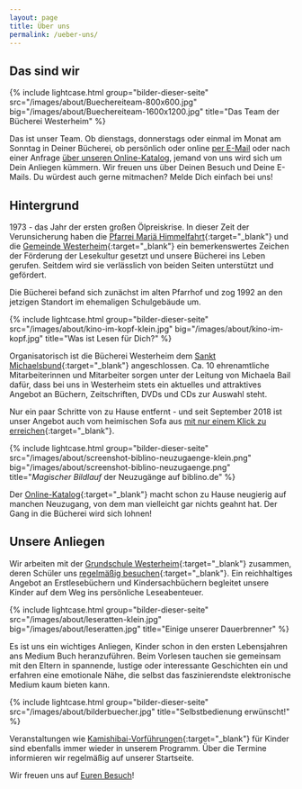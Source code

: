 ```yaml
---
layout: page
title: Über uns
permalink: /ueber-uns/
---
```


## Das sind wir

{% include lightcase.html group="bilder-dieser-seite"
      src="/images/about/Buechereiteam-800x600.jpg" 
      big="/images/about/Buechereiteam-1600x1200.jpg" 
      title="Das Team der Bücherei Westerheim" %}

Das ist unser Team. Ob dienstags, donnerstags oder einmal im Monat am Sonntag in Deiner Bücherei, ob persönlich oder online [per E-Mail](/der-weg-zu-uns/#e-mail-adresse) oder nach einer Anfrage [über unseren Online-Katalog](https://www.biblino.de/westerheim), jemand von uns wird sich um Dein Anliegen kümmern. Wir freuen uns über Deinen Besuch und Deine E-Mails. Du würdest auch gerne mitmachen? Melde Dich einfach bei uns!

## Hintergrund
      
1973 - das Jahr der ersten großen Ölpreiskrise. In dieser Zeit der Verunsicherung haben die [Pfarrei Mariä Himmelfahrt](https://bistum-augsburg.de/Pfarreien/Mariae-Himmelfahrt_Westerheim){:target="_blank"} und die [Gemeinde Westerheim](http://www.gemeinde-westerheim.de/){:target="_blank"} ein bemerkenswertes Zeichen der Förderung der Lesekultur gesetzt und unsere Bücherei ins Leben gerufen. Seitdem wird sie verlässlich von beiden Seiten unterstützt und gefördert.

Die Bücherei befand sich zunächst im alten Pfarrhof und zog 1992 an den jetzigen Standort im ehemaligen Schulgebäude um.

{% include lightcase.html group="bilder-dieser-seite"
      src="/images/about/kino-im-kopf-klein.jpg" 
      big="/images/about/kino-im-kopf.jpg" 
      title="Was ist Lesen für Dich?" %}

Organisatorisch ist die Bücherei Westerheim dem [Sankt Michaelsbund](https://www.st-michaelsbund.de/buechereiarbeit.html){:target="_blank"} angeschlossen. Ca. 10 ehrenamtliche Mitarbeiterinnen und Mitarbeiter sorgen unter der Leitung von Michaela Bail dafür, dass bei uns in Westerheim stets ein aktuelles und attraktives Angebot an Büchern, Zeitschriften, DVDs und CDs zur Auswahl steht. 

Nur ein paar Schritte von zu Hause entfernt - und seit September 2018 ist unser Angebot auch vom heimischen Sofa aus [mit nur einem Klick zu erreichen](https://www.biblino.de/westerheim){:target="_blank"}.

{% include lightcase.html group="bilder-dieser-seite"
      src="/images/about/screenshot-biblino-neuzugaenge-klein.png" 
      big="/images/about/screenshot-biblino-neuzugaenge.png" 
      title="<i>Magischer Bildlauf</i> der Neuzugänge auf biblino.de" %}

Der [Online-Katalog](https://www.biblino.de/westerheim){:target="_blank"} macht schon zu Hause neugierig auf manchen Neuzugang, von dem man vielleicht gar nichts geahnt hat. Der Gang in die Bücherei wird sich lohnen!

## Unsere Anliegen

Wir arbeiten mit der [Grundschule Westerheim](http://cms.schule-westerheim.de/){:target="_blank"} zusammen, deren Schüler uns [regelmäßig besuchen](http://cms.schule-westerheim.de/?p=1530){:target="_blank"}. Ein reichhaltiges Angebot an Erstlesebüchern und Kindersachbüchern begleitet unsere Kinder auf dem Weg ins persönliche Leseabenteuer.

{% include lightcase.html group="bilder-dieser-seite"
      src="/images/about/leseratten-klein.jpg" 
      big="/images/about/leseratten.jpg" 
      title="Einige unserer Dauerbrenner" %}


Es ist uns ein wichtiges Anliegen, Kinder schon in den ersten Lebensjahren ans Medium Buch heranzuführen. Beim Vorlesen tauchen sie gemeinsam mit den Eltern in spannende, lustige oder interessante Geschichten ein und erfahren eine emotionale Nähe, die selbst das faszinierendste elektronische Medium kaum bieten kann.

{% include lightcase.html group="bilder-dieser-seite"
      src="/images/about/bilderbuecher.jpg" 
      title="Selbstbedienung erwünscht!" %}

Veranstaltungen wie [Kamishibai-Vorführungen](http://cms.schule-westerheim.de/?p=2191){:target="_blank"} für Kinder sind ebenfalls immer wieder in unserem Programm. Über die Termine informieren wir regelmäßig auf unserer Startseite.

Wir freuen uns auf [Euren Besuch](/der-weg-zu-uns/)!